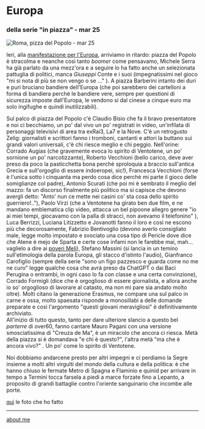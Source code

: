 # Europa  
### della serie "in piazza" - mar 25  
  
![](https://i.postimg.cc/cL32jdSw/Immagine-2025-03-16-093051.jpg "Roma, pizza del Popolo - mar 25")    

Ieri, alla [manifestazione per l'Europa](https://www.rainews.it/video/2025/03/serra-in-un-mondo-in-frantumi-una-piazza-che-unisce-persone-e-idee-e-uno-scandalo-3ab8501e-b2ea-4833-a7a4-0f1a0c129a1d.html), arriviamo in ritardo: piazza del Popolo è stracolma e neanche così tanto *boomer* come pensavamo, Michele Serra ha già parlato da una mezz'ora e a seguire lo ha fatto anche un selezionata pattuglia di politici, manca *Giuseppi* Conte e i suoi (impegnatissimi nel gioco "mi si nota di più se non vengo o se ..." ).  A piazza Barberini intanto dei duri e puri bruciano bandiere dell'Europa (che poi sarebbero dei cartelloni a forma di bandiera perchè le bandiere vere, sempre per questioni di sicurezza imposte dall'Europa, le vendono sì dal cinese a cinque euro ma solo ingifughe e quindi inutilizzabili).  

Sul palco di piazza del Popolo c'è Claudio Bisio che fa il bravo presentatore e noi ci becchiamo, un po' dal vivo un po' registrati in video, un'infilata di personaggi televisivi di area tra exRai3, La7 e la Nove. C'è un retrogusto Zelig: giornalisti e scrittori fanno i tromboni, cantanti e attori la buttano sui grandi valori universali, c'è chi riesce meglio e chi peggio. Nell'orine: Corrado Augias (che gravemente evoca lo spirito di Ventotene, un po' sornione un po' narcotizzante), Roberto Vecchioni (bello carico, deve aver preso da poco la pasticchetta bona perchè sproloquia a braccio sull'antica Grecia e sull'orgoglio di essere indoeropei, sic!), Francesca Vecchioni (forse è l'unica sotto i cinquanta ma perdo cosa dice perchè mi parte il gioco delle somiglianze col padre), Antonio Scurati (che poi mi è sembrato il meglio del mazzo: fa un discorso finalmente più politico ma si capisce che devono avergli detto: "Anto'  nun ce mette nei casini co' sta cosa dello spirito guerriero!.."), Paolo Virzi (che a Ventotene ha girato ben due film, e ne mandano emblematica clip video, attacca un bel pipoone allegro genere "io ai miei tempi, giocavamo con la palla di stracci, non avevamo il telefonino" ), Luca Berrizzi, Luciana Litizzetto e Jovanotti fanno il loro e così ne escono più che decorosamente, Fabrizio Bentivoglio (devono averlo consigliato male, legge molto impostato e svociato una cosa tipo di Pericle dove dice che Atene è mejo de Sparta e certe cose infami non le farebbe mai, mah... vaglielo a dire ai [poveri Meli](https://www.treccani.it/magazine/chiasmo/lettere_e_arti/Dialogo/SSC_Mandolfo_Tucidide_Meli_Ateniesi.html)), Stefano Massini (si lancia in un temino sull'etimologia della parola Europa, gli stacco d'istinto l'audio), Gianfranco Carofiglio (sempre della serie "sono un figo pazzesco e guarda come no me ne curo" legge qualche cosa che avrà preso da ChatGPT o dai Baci Perugina o entrambi, in ogni caso lo fa con classe e una certa convinzione), Corrado Formigli (dice che è orgoglioso di essere giornalista, e allora anche io so' orgoglioso di lavorare al catasto, ma non mi pare sia andato molto oltre). Molti citano la generazione Erasmus, ne compare una sul palco in carne e ossa, molto spaesata risponde a monosillabi a delle domande preparate e così l'argomento "questi giovani meravigliosi" è definitivamente archiviato.   
All'inizio di tutto questo, tanto per dare ulteriore slancio a questo bel *parterre* di over60, fanno cantare Mauro Pagani con una versione smosciatissima di "Creuza de Ma", è un miracolo che ancora ci riesca. Metà della piazza si è domandava "e chi è questo?", l'altra metà "ma che è ancora vivo?" . Un po' come lo spirito di Ventotene.  

Noi dobbiamo andarcene presto per altri impegni e ci perdiamo la Segre insieme a molti altri virgulti del mondo della cultura e della politica: è che hanno chiuso le fermate Metro di Spagna e Flaminio e quinid per arrivare in tempo a Termini tocca farsela a piedi a marce forzate fino a Lepanto, a proposito di grandi battaglie contro l'oriente sanguinario che incombe alle porte.    

[qui](https://www.flickr.com/gp/cacioman/0KNt826gxz) le foto che ho fatto  

---  
[about me](https://about.me/cacioman)  
